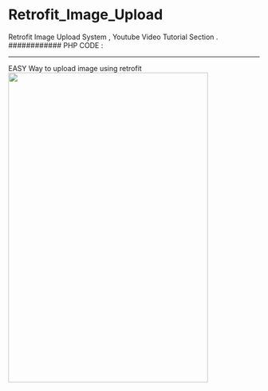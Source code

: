 # Retrofit_Image_Upload
Retrofit Image Upload System , Youtube Video Tutorial Section . 
############
PHP CODE :




<?php
 
    $name = $_POST["name"]; 
     $image = $_POST["image"];
    $response = array();
 
    $decodedImage = base64_decode("$image");
    $return = file_put_contents("img/".$name.".JPG", $decodedImage);
 
    if($return !== false){
        $response['success'] = 1;
        $response['message'] = "Image Uploaded Successfully with Retrofit";
    }else{
        $response['success'] = 0;
        $response['message'] = "Image Uploaded Failed";
    }
 
    echo json_encode($response);
?>








************************************
EASY Way to upload image using retrofit 
<img src="https://tasnuvaoshin.com/Screenshot_1579297053.png" width="400" height="620">


<?php
    $name = $_POST["name"]; 
     $image = $_POST["image"];
    $response = array();
    $decodedImage = base64_decode("$image");
    $return = file_put_contents("img/".$name.".JPG", $decodedImage);
    if($return !== false){
        $response['success'] = 1;
        $response['message'] = "Image Uploaded Successfully with Retrofit";
    }else{
        $response['success'] = 0;
        $response['message'] = "Image Uploaded Failed";
    }
    echo json_encode($response);?>



